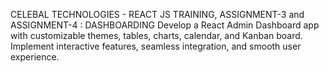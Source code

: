 CELEBAL TECHNOLOGIES - REACT JS TRAINING, ASSIGNMENT-3 and ASSIGNMENT-4 : DASHBOARDING Develop a React Admin Dashboard app with customizable themes, tables, charts, calendar, and Kanban board. Implement interactive features, seamless integration, and smooth user experience.
